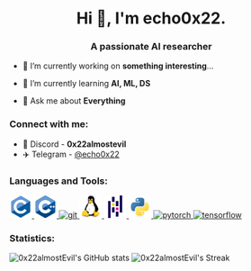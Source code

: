 <h1 align="center">Hi 👋, I'm echo0x22.</h1>
<h3 align="center">A passionate AI researcher</h3>

- 🔭 I’m currently working on **something interesting**...

- 🌱 I’m currently learning **AI, ML, DS**

- 💬 Ask me about **Everything**

<h3 align="left">Connect with me:</h3>

- 🥶 Discord - **0x22almostevil**
- ✈️ Telegram - [@echo0x22](https://t.me/echo0x22)

<h3 align="left">Languages and Tools:</h3>
<p align="left"> <a href="https://www.cprogramming.com/" target="_blank" rel="noreferrer"> <img src="https://raw.githubusercontent.com/devicons/devicon/master/icons/c/c-original.svg" alt="c" width="40" height="40"/> </a> <a href="https://www.w3schools.com/cpp/" target="_blank" rel="noreferrer"> <img src="https://raw.githubusercontent.com/devicons/devicon/master/icons/cplusplus/cplusplus-original.svg" alt="cplusplus" width="40" height="40"/> </a> <a href="https://git-scm.com/" target="_blank" rel="noreferrer"> <img src="https://www.vectorlogo.zone/logos/git-scm/git-scm-icon.svg" alt="git" width="40" height="40"/> </a> <a href="https://www.linux.org/" target="_blank" rel="noreferrer"> <img src="https://raw.githubusercontent.com/devicons/devicon/master/icons/linux/linux-original.svg" alt="linux" width="40" height="40"/> </a> <a href="https://pandas.pydata.org/" target="_blank" rel="noreferrer"> <img src="https://raw.githubusercontent.com/devicons/devicon/2ae2a900d2f041da66e950e4d48052658d850630/icons/pandas/pandas-original.svg" alt="pandas" width="40" height="40"/> </a> <a href="https://www.python.org" target="_blank" rel="noreferrer"> <img src="https://raw.githubusercontent.com/devicons/devicon/master/icons/python/python-original.svg" alt="python" width="40" height="40"/> </a> <a href="https://pytorch.org/" target="_blank" rel="noreferrer"> <img src="https://www.vectorlogo.zone/logos/pytorch/pytorch-icon.svg" alt="pytorch" width="40" height="40"/> </a> <a href="https://www.tensorflow.org" target="_blank" rel="noreferrer"> <img src="https://www.vectorlogo.zone/logos/tensorflow/tensorflow-icon.svg" alt="tensorflow" width="40" height="40"/>
</a> </p>

<h3 align="left">Statistics:</h3>
<p align="left">
 <img src="https://github-readme-stats.vercel.app/api?username=0x22almostEvil&count_private=true&theme=vue-dark&show_icons=true&hide_border=true", alt="0x22almostEvil's GitHub stats">
 <img src="https://github-readme-streak-stats.herokuapp.com/?user=0x22almostEvil&theme=vue-dark&hide_border=true", alt="0x22almostEvil's Streak">
</p>
